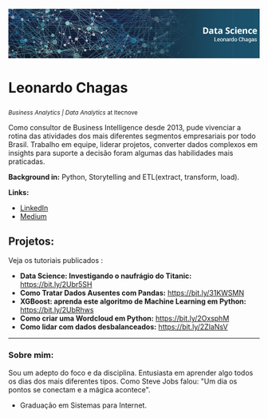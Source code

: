 <p align="center">
  <img src="BannerGithub.png" >
</p> 

# Leonardo Chagas
<sub>*Business Analytics | Data Analytics* at Itecnove</sub>

Como consultor de Business Intelligence desde 2013, pude vivenciar a rotina das atividades dos mais diferentes segmentos empresariais por todo Brasil. Trabalho em equipe, liderar projetos, converter dados complexos em insights para suporte a decisão foram algumas das habilidades mais praticadas. 

**Background in:** Python, Storytelling and ETL(extract, transform, load).

**Links:**
* [LinkedIn](https://www.linkedin.com/in/leonardo-chagas/)
* [Medium](https://medium.com/@leonarddocchagas)


## Projetos:
Veja os tutoriais publicados :

* **Data Science: Investigando o naufrágio do Titanic:** https://bit.ly/2Ubr5SH
* **Como Tratar Dados Ausentes com Pandas:** https://bit.ly/31KWSMN
* **XGBoost: aprenda este algoritmo de Machine Learning em Python:** https://bit.ly/2UbRhws
* **Como criar uma Wordcloud em Python:** https://bit.ly/2OxsphM
* **Como lidar com dados desbalanceados:** https://bit.ly/2ZlaNsV

---

### Sobre mim:

Sou um adepto do foco e da disciplina. Entusiasta em aprender algo todos os dias dos mais diferentes tipos. Como Steve Jobs falou: "Um dia os pontos se conectam e a mágica acontece". 

* Graduação em Sistemas para Internet.



